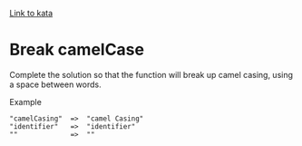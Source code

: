 [Link to kata](https://www.codewars.com/kata/5208f99aee097e6552000148/train/javascript)

# Break camelCase

Complete the solution so that the function will break up camel casing, using a space between words.

Example

    "camelCasing"  =>  "camel Casing"
    "identifier"   =>  "identifier"
    ""             =>  ""
